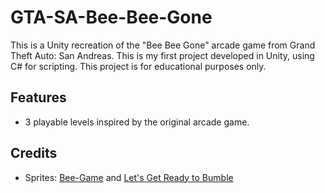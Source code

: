 # GTA-SA-Bee-Bee-Gone
This is a Unity recreation of the "Bee Bee Gone" arcade game from Grand Theft Auto: San Andreas. This is my first project developed in Unity, using C# for scripting. This project is for educational purposes only.
## Features
- 3 playable levels inspired by the original arcade game.
## Credits
- Sprites: [Bee-Game](https://github.com/vladimirmil/Bee-Game) and [Let's Get Ready to Bumble](https://libertycity.net/files/gta-san-andreas/121124-lets-get-ready-to-bumble-remastered.html)
